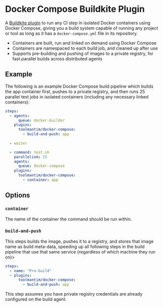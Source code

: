 # Docker Compose Buildkite Plugin

A [Buildkite plugin](https://buildkite.com/plugins) to run any CI step in isolated Docker containers using Docker Compose, giving you a build system capable of running any project or tool as long as it has a `docker-compose.yml` file in its repository.

* Containers are built, run and linked on demand using Docker Compose
* Containers are namespaced to each build job, and cleaned up after use
* Supports pre-building and pushing of images to a private registry, for fast parallel builds across distributed agents

## Example

The following is an example Docker Compose build pipeline which builds the app container first, pushes to a private registry, and then runs 25 parallel test jobs in isolated containers (including any necessary linked containers):

```yml
steps:
  - agents:
      queue: docker-builder
    plugins:
      toolmantim/docker-compose:
        - build-and-push: app
    
  - waiter

  - command: test.sh
    parallelism: 25
    agents:
      queue: docker-compose
    plugins:
      toolmantim/docker-compose:
        - container: app
```

## Options

### `container`

The name of the container the command should be run within.

### `build-and-push`

This steps builds the image, pushes it to a registry, and stores that image name as build meta-data, speeding up all following steps in the build pipeline that use that same service (regardless of which machine they run on)>

```yml
steps:
  - name: "Pre-build"
  - plugins:
      toolmantim/docker-compose:
        - build-and-push: app
```

This step assumes you have private registry credentials are already configured on the build agent.
